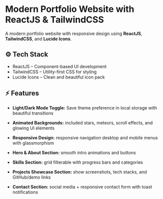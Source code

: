 # Modern Portfolio Website with ReactJS & TailwindCSS

A modern portfolio website with responsive design using **ReactJS**, **TailwindCSS**, and **Lucide Icons**.

## ⚙️ Tech Stack
- ReactJS – Component-based UI development
- TailwindCSS – Utility-first CSS for styling
- Lucide Icons – Clean and beautiful icon pack

## ⚡️ Features
- **Light/Dark Mode Toggle:** Save theme preference in local storage with beautiful transitions

- **Animated Backgrounds:** included stars, meteors, scroll effects, and glowing UI elements

- **Responsive Design:** responsive navigation desktop and mobile menus with glassmorphism

- **Hero & About Section:** smooth intro animations and buttons

- **Skills Section:** grid filterable with progress bars and categories 

- **Projects Showcase Section:** show screenshots, tech stacks, and GitHub/demo links

- **Contact Section:** social media + responsive contact form with toast notifications

